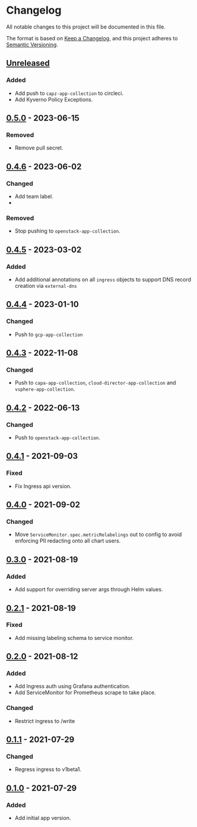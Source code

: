 # Changelog

All notable changes to this project will be documented in this file.

The format is based on [Keep a Changelog](https://keepachangelog.com/en/1.0.0/),
and this project adheres to [Semantic Versioning](https://semver.org/spec/v2.0.0.html).

## [Unreleased]

### Added

- Add push to `capz-app-collection` to circleci.
- Add Kyverno Policy Exceptions.

## [0.5.0] - 2023-06-15

### Removed

- Remove pull secret.

## [0.4.6] - 2023-06-02

### Changed

- Add team label.
- 
### Removed

- Stop pushing to `openstack-app-collection`.

## [0.4.5] - 2023-03-02

### Added

- Add additional annotations on all `ingress` objects to support DNS record creation via `external-dns`

## [0.4.4] - 2023-01-10

### Changed

- Push to `gcp-app-collection`

## [0.4.3] - 2022-11-08

### Changed

- Push to `capa-app-collection`, `cloud-director-app-collection` and `vsphere-app-collection`.

## [0.4.2] - 2022-06-13

### Changed

- Push to `openstack-app-collection`.

## [0.4.1] - 2021-09-03

### Fixed

- Fix Ingress api version.

## [0.4.0] - 2021-09-02

### Changed

- Move `ServiceMonitor.spec.metricRelabelings` out to config to avoid enforcing
  PII redacting onto all chart users.

## [0.3.0] - 2021-08-19

### Added

- Add support for overriding server args through Helm values.

## [0.2.1] - 2021-08-19

### Fixed

- Add missing labeling schema to service monitor.

## [0.2.0] - 2021-08-12

### Added

- Add Ingress auth using Grafana authentication.
- Add ServiceMonitor for Prometheus scrape to take place.

### Changed

- Restrict ingress to /write

## [0.1.1] - 2021-07-29

### Changed

- Regress ingress to v1beta1.

## [0.1.0] - 2021-07-29

### Added

- Add initial app version.

[Unreleased]: https://github.com/giantswarm/macropower-analytics-panel-server-app/compare/v0.5.0...HEAD
[0.5.0]: https://github.com/giantswarm/macropower-analytics-panel-server-app/compare/v0.4.6...v0.5.0
[0.4.6]: https://github.com/giantswarm/macropower-analytics-panel-server-app/compare/v0.4.5...v0.4.6
[0.4.5]: https://github.com/giantswarm/macropower-analytics-panel-server-app/compare/v0.4.4...v0.4.5
[0.4.4]: https://github.com/giantswarm/macropower-analytics-panel-server-app/compare/v0.4.3...v0.4.4
[0.4.3]: https://github.com/giantswarm/macropower-analytics-panel-server-app/compare/v0.4.2...v0.4.3
[0.4.2]: https://github.com/giantswarm/macropower-analytics-panel-server-app/compare/v0.4.1...v0.4.2
[0.4.1]: https://github.com/giantswarm/macropower-analytics-panel-server-app/compare/v0.4.0...v0.4.1
[0.4.0]: https://github.com/giantswarm/macropower-analytics-panel-server-app/compare/v0.3.0...v0.4.0
[0.3.0]: https://github.com/giantswarm/macropower-analytics-panel-server-app/compare/v0.2.1...v0.3.0
[0.2.1]: https://github.com/giantswarm/macropower-analytics-panel-server-app/compare/v0.2.0...v0.2.1
[0.2.0]: https://github.com/giantswarm/macropower-analytics-panel-server-app/compare/v0.1.1...v0.2.0
[0.1.1]: https://github.com/giantswarm/macropower-analytics-panel-server-app/compare/v0.1.0...v0.1.1
[0.1.0]: https://github.com/giantswarm/macropower-analytics-panel-server-app/releases/tag/v0.1.0
